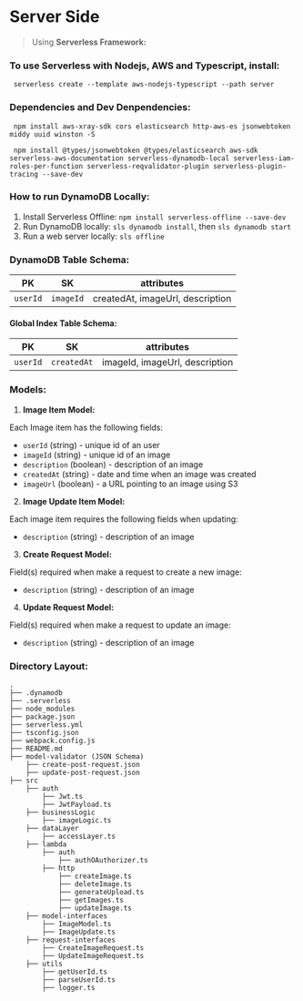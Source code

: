 # Server Side

> Using **Serverless Framework:**

### To use Serverless with Nodejs, AWS and Typescript, install: 
``` serverless create --template aws-nodejs-typescript --path server```

### Dependencies and Dev Denpendencies: 
``` npm install aws-xray-sdk cors elasticsearch http-aws-es jsonwebtoken middy uuid winston -S```

``` npm install @types/jsonwebtoken @types/elasticsearch aws-sdk serverless-aws-documentation serverless-dynamodb-local serverless-iam-roles-per-function serverless-reqvalidator-plugin serverless-plugin-tracing --save-dev```

### How to run DynamoDB Locally: 
1. Install Serverless Offline: ```npm install serverless-offline --save-dev```
2. Run DynamoDB locally: ```sls dynamodb install```, then ```sls dynamodb start```
3. Run a web server locally: ```sls offline```


### DynamoDB Table Schema: 

| PK            | SK            | attributes
| ------------- | :-----------: | ----------- |
| `userId`      | `imageId`     | createdAt, imageUrl, description |

#### **Global Index Table Schema:**


| PK            | SK            | attributes
| ------------- | :-----------: | ----------- |
|   `userId`    | `createdAt`   | imageId, imageUrl, description |

### Models: 

1. **Image Item Model:**

Each Image item has the following fields: 

* `userId` (string) - unique id of an user
* `imageId` (string) - unique id of an image
* `description` (boolean) - description of an image
* `createdAt` (string) - date and time when an image was created
* `imageUrl` (boolean) - a URL pointing to an image using S3

2. **Image Update Item Model:**

Each image item requires the following fields when updating: 

* `description` (string) - description of an image

3. **Create Request Model:**

Field(s) required when make a request to create a new image: 

* `description` (string) - description of an image

4. **Update Request Model:**

Field(s) required when make a request to update an image: 

* `description` (string) - description of an image


### Directory Layout: 
```
.
├── .dynamodb
├── .serverless
├── node_modules
├── package.json
├── serverless.yml
├── tsconfig.json
├── webpack.config.js
├── README.md
├── model-validator (JSON Schema)
    ├── create-post-request.json
    ├── update-post-request.json
├── src 
    ├── auth
        ├── Jwt.ts
        ├── JwtPayload.ts
    ├── businessLogic
        ├── imageLogic.ts
    ├── dataLayer
        ├── accessLayer.ts
    ├── lambda
        ├── auth
            ├── authOAuthorizer.ts
        ├── http
            ├── createImage.ts
            ├── deleteImage.ts
            ├── generateUpload.ts
            ├── getImages.ts
            ├── updateImage.ts
    ├── model-interfaces
        ├── ImageModel.ts
        ├── ImageUpdate.ts
    ├── request-interfaces
        ├── CreateImageRequest.ts
        ├── UpdateImageRequest.ts
    ├── utils
        ├── getUserId.ts
        ├── parseUserId.ts
        ├── logger.ts
``` 